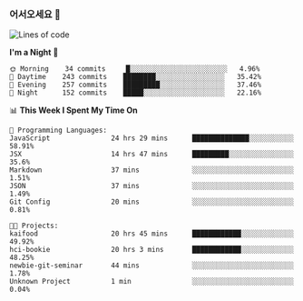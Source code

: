 ### 어서오세요 👋

<!--START_SECTION:waka-->
![Lines of code](https://img.shields.io/badge/From%20Hello%20World%20I%27ve%20Written-372070%20lines%20of%20code-blue)

**I'm a Night 🦉** 

```text
🌞 Morning    34 commits     █░░░░░░░░░░░░░░░░░░░░░░░░   4.96% 
🌆 Daytime    243 commits    ████████░░░░░░░░░░░░░░░░░   35.42% 
🌃 Evening    257 commits    █████████░░░░░░░░░░░░░░░░   37.46% 
🌙 Night      152 commits    █████░░░░░░░░░░░░░░░░░░░░   22.16%

```


📊 **This Week I Spent My Time On** 

```text
💬 Programming Languages: 
JavaScript               24 hrs 29 mins      ██████████████░░░░░░░░░░░   58.91% 
JSX                      14 hrs 47 mins      █████████░░░░░░░░░░░░░░░░   35.6% 
Markdown                 37 mins             ░░░░░░░░░░░░░░░░░░░░░░░░░   1.51% 
JSON                     37 mins             ░░░░░░░░░░░░░░░░░░░░░░░░░   1.49% 
Git Config               20 mins             ░░░░░░░░░░░░░░░░░░░░░░░░░   0.81%

🐱‍💻 Projects: 
kaifood                  20 hrs 45 mins      ████████████░░░░░░░░░░░░░   49.92% 
hci-bookie               20 hrs 3 mins       ████████████░░░░░░░░░░░░░   48.25% 
newbie-git-seminar       44 mins             ░░░░░░░░░░░░░░░░░░░░░░░░░   1.78% 
Unknown Project          1 min               ░░░░░░░░░░░░░░░░░░░░░░░░░   0.04%

```


<!--END_SECTION:waka-->
